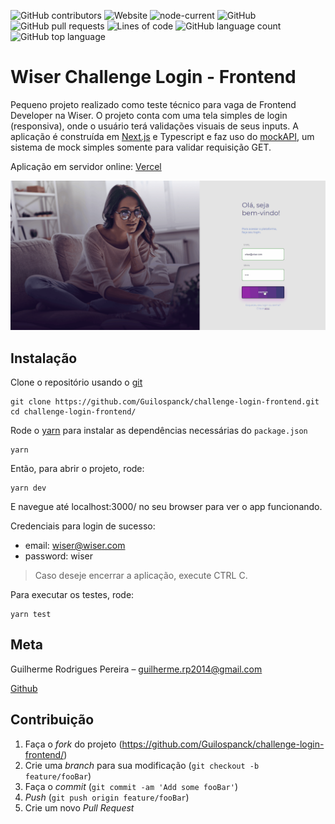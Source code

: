 ![GitHub contributors](https://img.shields.io/github/contributors/guilospanck/challenge-login-frontend)
![Website](https://img.shields.io/website?url=https%3A%2F%2Fwiser-challenge-login-frontend.vercel.app%2F)
![node-current](https://img.shields.io/badge/node-14.x-brightgreen.svg)
![GitHub](https://img.shields.io/github/license/guilospanck/challenge-login-frontend)
![GitHub pull requests](https://img.shields.io/github/issues-pr/guilospanck/challenge-login-frontend)
![Lines of code](https://img.shields.io/tokei/lines/github/guilospanck/challenge-login-frontend)
![GitHub language count](https://img.shields.io/github/languages/count/guilospanck/challenge-login-frontend)
![GitHub top language](https://img.shields.io/github/languages/top/guilospanck/challenge-login-frontend)

# Wiser Challenge Login - Frontend

Pequeno projeto realizado como teste técnico para vaga de Frontend Developer na Wiser. O projeto conta com uma tela simples de login (responsiva), onde o usuário terá validações visuais de seus inputs. A aplicação é construída em [Next.js](https://nextjs.org/) e Typescript e faz uso do [mockAPI](https://mockapi.io/), um sistema de mock simples somente para validar requisição GET.

Aplicação em servidor online: [Vercel](https://wiser-challenge-login-frontend.vercel.app/)

![](https://github.com/Guilospanck/challenge-login-frontend/blob/main/wiser-frontend-test.gif)

## Instalação

Clone o repositório usando o [git](https://git-scm.com/book/pt-br/v2/Come%C3%A7ando-Instalando-o-Git)
```
git clone https://github.com/Guilospanck/challenge-login-frontend.git
cd challenge-login-frontend/
```
Rode o [yarn](https://yarnpkg.com/getting-started/install) para instalar as dependências necessárias do `package.json`
```
yarn
```
Então, para abrir o projeto, rode:
```
yarn dev
```
E navegue até localhost:3000/ no seu browser para ver o app funcionando.

Credenciais para login de sucesso:
- email: wiser@wiser.com
- password: wiser

> Caso deseje encerrar a aplicação, execute CTRL C.

Para executar os testes, rode:
```
yarn test
```

## Meta

Guilherme Rodrigues Pereira – guilherme.rp2014@gmail.com

[Github](https://github.com/Guilospanck/)

## Contribuição

1. Faça o _fork_ do projeto (<https://github.com/Guilospanck/challenge-login-frontend/>)
2. Crie uma _branch_ para sua modificação (`git checkout -b feature/fooBar`)
3. Faça o _commit_ (`git commit -am 'Add some fooBar'`)
4. _Push_ (`git push origin feature/fooBar`)
5. Crie um novo _Pull Request_

[npm-image]: https://img.shields.io/npm/v/datadog-metrics.svg?style=flat-square
[npm-url]: https://npmjs.org/package/datadog-metrics
[npm-downloads]: https://img.shields.io/npm/dm/datadog-metrics.svg?style=flat-square
[travis-image]: https://img.shields.io/travis/dbader/node-datadog-metrics/master.svg?style=flat-square
[travis-url]: https://travis-ci.org/dbader/node-datadog-metrics
[wiki]: https://github.com/seunome/seuprojeto/wiki
